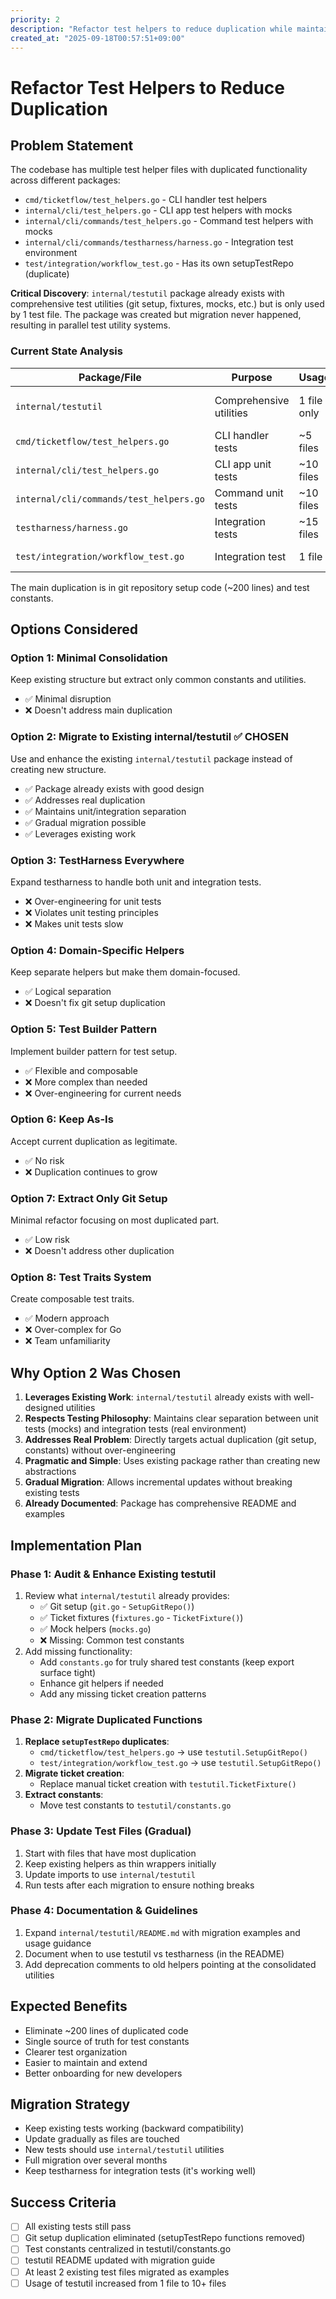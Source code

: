 ```yaml
---
priority: 2
description: "Refactor test helpers to reduce duplication while maintaining unit/integration separation"
created_at: "2025-09-18T00:57:51+09:00"
---
```


# Refactor Test Helpers to Reduce Duplication

## Problem Statement

The codebase has multiple test helper files with duplicated functionality across different packages:
- `cmd/ticketflow/test_helpers.go` - CLI handler test helpers
- `internal/cli/test_helpers.go` - CLI app test helpers with mocks
- `internal/cli/commands/test_helpers.go` - Command test helpers with mocks
- `internal/cli/commands/testharness/harness.go` - Integration test environment
- `test/integration/workflow_test.go` - Has its own setupTestRepo (duplicate)

**Critical Discovery**: `internal/testutil` package already exists with comprehensive test utilities (git setup, fixtures, mocks, etc.) but is only used by 1 test file. The package was created but migration never happened, resulting in parallel test utility systems.

### Current State Analysis

| Package/File | Purpose | Usage | Key Functions |
|-------------|---------|--------|---------------|
| `internal/testutil` | Comprehensive utilities | 1 file only | SetupGitRepo(), TicketFixture(), mocks |
| `cmd/ticketflow/test_helpers.go` | CLI handler tests | ~5 files | setupTestRepo() variants |
| `internal/cli/test_helpers.go` | CLI app unit tests | ~10 files | testFixture, mocks |
| `internal/cli/commands/test_helpers.go` | Command unit tests | ~10 files | TestFixture, mocks |
| `testharness/harness.go` | Integration tests | ~15 files | TestEnvironment (keep as-is) |
| `test/integration/workflow_test.go` | Integration test | 1 file | Duplicate setupTestRepo() |

The main duplication is in git repository setup code (~200 lines) and test constants.

## Options Considered

### Option 1: Minimal Consolidation
Keep existing structure but extract only common constants and utilities.
- ✅ Minimal disruption
- ❌ Doesn't address main duplication

### Option 2: Migrate to Existing internal/testutil ✅ **CHOSEN**
Use and enhance the existing `internal/testutil` package instead of creating new structure.
- ✅ Package already exists with good design
- ✅ Addresses real duplication
- ✅ Maintains unit/integration separation
- ✅ Gradual migration possible
- ✅ Leverages existing work

### Option 3: TestHarness Everywhere
Expand testharness to handle both unit and integration tests.
- ❌ Over-engineering for unit tests
- ❌ Violates unit testing principles
- ❌ Makes unit tests slow

### Option 4: Domain-Specific Helpers
Keep separate helpers but make them domain-focused.
- ✅ Logical separation
- ❌ Doesn't fix git setup duplication

### Option 5: Test Builder Pattern
Implement builder pattern for test setup.
- ✅ Flexible and composable
- ❌ More complex than needed
- ❌ Over-engineering for current needs

### Option 6: Keep As-Is
Accept current duplication as legitimate.
- ✅ No risk
- ❌ Duplication continues to grow

### Option 7: Extract Only Git Setup
Minimal refactor focusing on most duplicated part.
- ✅ Low risk
- ❌ Doesn't address other duplication

### Option 8: Test Traits System
Create composable test traits.
- ✅ Modern approach
- ❌ Over-complex for Go
- ❌ Team unfamiliarity

## Why Option 2 Was Chosen

1. **Leverages Existing Work**: `internal/testutil` already exists with well-designed utilities
2. **Respects Testing Philosophy**: Maintains clear separation between unit tests (mocks) and integration tests (real environment)
3. **Addresses Real Problem**: Directly targets actual duplication (git setup, constants) without over-engineering
4. **Pragmatic and Simple**: Uses existing package rather than creating new abstractions
5. **Gradual Migration**: Allows incremental updates without breaking existing tests
6. **Already Documented**: Package has comprehensive README and examples

## Implementation Plan

### Phase 1: Audit & Enhance Existing testutil
1. Review what `internal/testutil` already provides:
   - ✅ Git setup (`git.go` - `SetupGitRepo()`)
   - ✅ Ticket fixtures (`fixtures.go` - `TicketFixture()`)
   - ✅ Mock helpers (`mocks.go`)
   - ❌ Missing: Common test constants
2. Add missing functionality:
   - Add `constants.go` for truly shared test constants (keep export surface tight)
   - Enhance git helpers if needed
   - Add any missing ticket creation patterns

### Phase 2: Migrate Duplicated Functions
1. **Replace `setupTestRepo` duplicates**:
   - `cmd/ticketflow/test_helpers.go` → use `testutil.SetupGitRepo()`
   - `test/integration/workflow_test.go` → use `testutil.SetupGitRepo()`
2. **Migrate ticket creation**:
   - Replace manual ticket creation with `testutil.TicketFixture()`
3. **Extract constants**:
   - Move test constants to `testutil/constants.go`

### Phase 3: Update Test Files (Gradual)
1. Start with files that have most duplication
2. Keep existing helpers as thin wrappers initially
3. Update imports to use `internal/testutil`
4. Run tests after each migration to ensure nothing breaks

### Phase 4: Documentation & Guidelines
1. Expand `internal/testutil/README.md` with migration examples and usage guidance
2. Document when to use testutil vs testharness (in the README)
3. Add deprecation comments to old helpers pointing at the consolidated utilities

## Expected Benefits
- Eliminate ~200 lines of duplicated code
- Single source of truth for test constants
- Clearer test organization
- Easier to maintain and extend
- Better onboarding for new developers

## Migration Strategy
- Keep existing tests working (backward compatibility)
- Update gradually as files are touched
- New tests should use `internal/testutil` utilities
- Full migration over several months
- Keep testharness for integration tests (it's working well)

## Success Criteria
- [ ] All existing tests still pass
- [ ] Git setup duplication eliminated (setupTestRepo functions removed)
- [ ] Test constants centralized in testutil/constants.go
- [ ] testutil README updated with migration guide
- [ ] At least 2 existing test files migrated as examples
- [ ] Usage of testutil increased from 1 file to 10+ files
